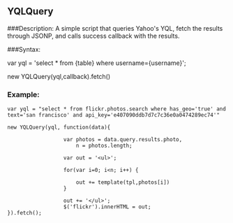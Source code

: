 YQLQuery
--------

###Description:
A simple script that queries Yahoo's YQL, fetch the results through JSONP, and calls 
success callback with the results.

###Syntax:

  var yql = 'select * from {table} where username={username}';

  new YQLQuery(yql,callback).fetch()

### Example:

    var yql = "select * from flickr.photos.search where has_geo='true' and text='san francisco' and api_key='e407090ddb7d7c7c36e0a0474289ec74'"

    new YQLQuery(yql, function(data){

                      var photos = data.query.results.photo,
                          n = photos.length;

                      var out = '<ul>';

                      for(var i=0; i<n; i++) {

                          out += template(tpl,photos[i])
                      }  

                      out += '</ul>';
                      $('flickr').innerHTML = out;  
    }).fetch();


